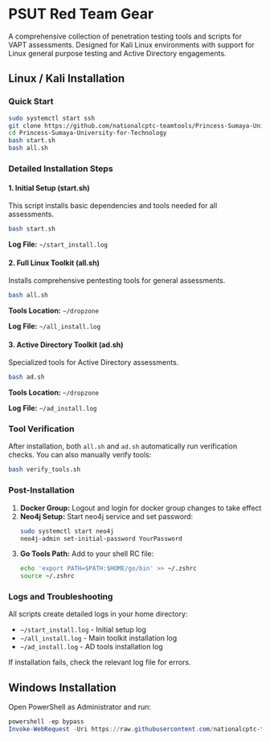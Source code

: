 # PSUT Red Team Gear

A comprehensive collection of penetration testing tools and scripts for VAPT assessments. Designed for Kali Linux environments with support for Linux general purpose testing and Active Directory engagements.

## Linux / Kali Installation

### Quick Start

```bash
sudo systemctl start ssh
git clone https://github.com/nationalcptc-teamtools/Princess-Sumaya-University-for-Technology
cd Princess-Sumaya-University-for-Technology
bash start.sh
bash all.sh
```

### Detailed Installation Steps

#### 1. Initial Setup (start.sh)
This script installs basic dependencies and tools needed for all assessments.

```bash
bash start.sh
```
**Log File:** `~/start_install.log`

#### 2. Full Linux Toolkit (all.sh)
Installs comprehensive pentesting tools for general assessments.

```bash
bash all.sh
```

**Tools Location:** `~/dropzone`

**Log File:** `~/all_install.log`

#### 3. Active Directory Toolkit (ad.sh)
Specialized tools for Active Directory assessments.

```bash
bash ad.sh
```

**Tools Location:** `~/dropzone`

**Log File:** `~/ad_install.log`

### Tool Verification

After installation, both `all.sh` and `ad.sh` automatically run verification checks. You can also manually verify tools:

```bash
bash verify_tools.sh
```

### Post-Installation

1. **Docker Group:** Logout and login for docker group changes to take effect
2. **Neo4j Setup:** Start neo4j service and set password:
   ```bash
   sudo systemctl start neo4j
   neo4j-admin set-initial-password YourPassword
   ```
3. **Go Tools Path:** Add to your shell RC file:
   ```bash
   echo 'export PATH=$PATH:$HOME/go/bin' >> ~/.zshrc
   source ~/.zshrc
   ```

### Logs and Troubleshooting

All scripts create detailed logs in your home directory:
- `~/start_install.log` - Initial setup log
- `~/all_install.log` - Main toolkit installation log
- `~/ad_install.log` - AD tools installation log

If installation fails, check the relevant log file for errors.

## Windows Installation

Open PowerShell as Administrator and run:

```powershell
powershell -ep bypass
Invoke-WebRequest -Uri https://raw.githubusercontent.com/nationalcptc-teamtools/Princess-Sumaya-University-for-Technology/master/windows.ps1 -OutFile windows.ps1; .\windows.ps1
```
